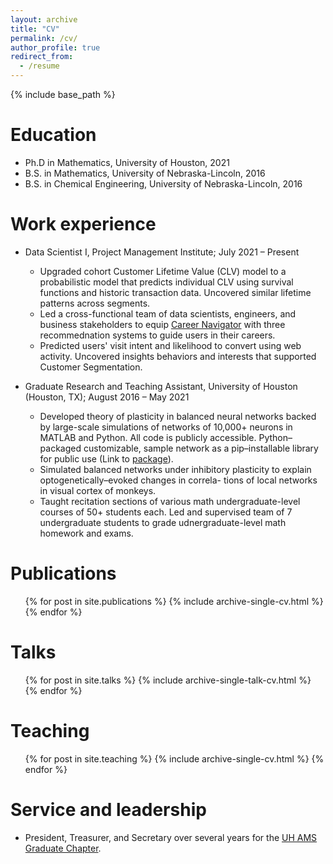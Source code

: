 ```yaml
---
layout: archive
title: "CV"
permalink: /cv/
author_profile: true
redirect_from:
  - /resume
---
```


{% include base_path %}

Education
======
* Ph.D in Mathematics, University of Houston, 2021
* B.S. in Mathematics, University of Nebraska-Lincoln, 2016
* B.S. in Chemical Engineering, University of Nebraska-Lincoln, 2016

Work experience
======

* Data Scientist I, Project Management Institute; July 2021 – Present
  * Upgraded cohort Customer Lifetime Value (CLV) model to a probabilistic model that predicts individual CLV using survival functions and historic transaction data. Uncovered similar lifetime patterns across segments.
  * Led a cross-functional team of data scientists, engineers, and business stakeholders to equip [Career Navigator](https://navigator.pmi.org) with three recommednation systems to guide users in their careers.
  * Predicted users' visit intent and likelihood to convert using web activity. Uncovered insights behaviors and interests that supported Customer Segmentation.

* Graduate Research and Teaching Assistant, University of Houston (Houston, TX); August 2016 – May 2021
  * Developed theory of plasticity in balanced neural networks backed by large-scale simulations of networks of 10,000+ neurons in MATLAB and Python. All code is publicly accessible. Python–packaged customizable, sample network as a pip–installable library for public use (Link to [package](https://github.com/alanakil/PlasticBalancedNetsPackage)).
  * Simulated balanced networks under inhibitory plasticity to explain optogenetically–evoked changes in correla-
tions of local networks in visual cortex of monkeys.
  * Taught recitation sections of various math undergraduate-level courses of 50+ students each. Led and supervised team of 7 undergraduate students to grade udnergraduate-level math homework and exams.
  

<!-- Skills
======
* Skill 1
* Skill 2
  * Sub-skill 2.1
  * Sub-skill 2.2
  * Sub-skill 2.3
* Skill 3 -->

Publications
======
  <ul>{% for post in site.publications %}
    {% include archive-single-cv.html %}
  {% endfor %}</ul>
  
Talks
======
  <ul>{% for post in site.talks %}
    {% include archive-single-talk-cv.html %}
  {% endfor %}</ul>
  
Teaching
======
  <ul>{% for post in site.teaching %}
    {% include archive-single-cv.html %}
  {% endfor %}</ul>
  
Service and leadership
======
* President, Treasurer, and Secretary over several years for the [UH AMS Graduate Chapter](https://www.math.uh.edu/ams/).
